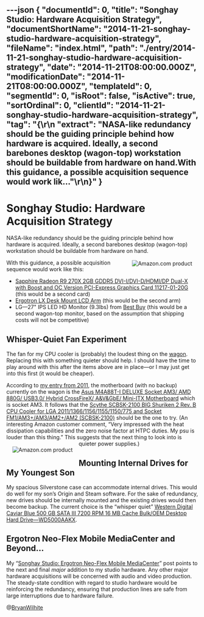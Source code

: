 ---json
{
  "documentId": 0,
  "title": "Songhay Studio: Hardware Acquisition Strategy",
  "documentShortName": "2014-11-21-songhay-studio-hardware-acquisition-strategy",
  "fileName": "index.html",
  "path": "./entry/2014-11-21-songhay-studio-hardware-acquisition-strategy",
  "date": "2014-11-21T08:00:00.000Z",
  "modificationDate": "2014-11-21T08:00:00.000Z",
  "templateId": 0,
  "segmentId": 0,
  "isRoot": false,
  "isActive": true,
  "sortOrdinal": 0,
  "clientId": "2014-11-21-songhay-studio-hardware-acquisition-strategy",
  "tag": "{\r\n  \"extract\": \"NASA-like redundancy should be the guiding principle behind how hardware is acquired. Ideally, a second barebones desktop (wagon-top) workstation should be buildable from hardware on hand.With this guidance, a possible acquisition sequence would work lik...\"\r\n}"
}
---

# Songhay Studio: Hardware Acquisition Strategy

NASA-like redundancy should be the guiding principle behind how hardware is acquired. Ideally, a second barebones desktop (wagon-top) workstation should be buildable from hardware on hand.
[<img alt="Amazon.com product" src="http://ecx.images-amazon.com/images/I/41R99D3qsdL.jpg" style="float:right;margin:16px;">](http://www.amazon.com/exec/obidos/ASIN/B00B3WTWXU/thekintespacec00A/ "Buy this product at Amazon.com!")

With this guidance, a possible acquisition sequence would work like this:

* [Sapphire Radeon R9 270X 2GB GDDR5 DVI-I/DVI-D/HDMI/DP Dual-X with Boost and OC Version PCI-Express Graphics Card 11217-01-20G](http://www.amazon.com/Sapphire-Version-PCI-Express-Graphics-11217-01-20G/dp/B00B3WTWXU%3FSubscriptionId=1SW6D7X6ZXXR92KVX0G2&tag=thekintespacec00&linkCode=xm2&camp=2025&creative=165953&creativeASIN=B00B3WTWXU) (this would be a second card)
* [Ergotron LX Desk Mount LCD Arm](http://www.amazon.com/LX-Desk-Mount-LCD-Arm/dp/B00358RIRC%3FSubscriptionId=1SW6D7X6ZXXR92KVX0G2&tag=thekintespacec00&linkCode=xm2&camp=2025&creative=165953&creativeASIN=B00358RIRC) (this would be the second arm)
* LG—27" IPS LED HD Monitor (9.3lbs) from [Best Buy](http://www.bestbuy.com/site/lg-27-ips-led-hd-monitor-black/7814005.p?id=1219294099929&skuId=7814005) (this would be a second wagon-top monitor, based on the assumption that shipping costs will not be competitive)

## Whisper-Quiet Fan Experiment

The fan for my CPU cooler is (probably) the loudest thing on the [wagon](https://www.flickr.com/photos/wilhite/7557315706/). Replacing this with something quieter should help. I should have the time to play around with this after the items above are in place—or I may just get into this first (it would be cheaper).

According to [my entry from 2011](http://kintespace.com/rasxlog/?p=2676), the motherboard (with no backup) currently on the wagon is the [Asus M4A88T-I DELUXE Socket AM3/ AMD 880G/ USB3.0/ Hybrid CrossFireX/ A&V&GbE/ Mini-ITX Motherboard](http://www.amazon.com/Asus-M4A88T-I-DELUXE-CrossFireX-Motherboard/dp/B0041UEBC8%3FSubscriptionId=1SW6D7X6ZXXR92KVX0G2&tag=thekintespacec00&linkCode=xm2&camp=2025&creative=165953&creativeASIN=B0041UEBC8) which is socket AM3. It follows that the [Scythe SCBSK-2100 BIG Shuriken 2 Rev. B CPU Cooler for LGA 2011/1366/1156/1155/1150/775 and Socket FM1/AM3+/AM3/AM2+/AM2 (SCBSK-2100)](http://www.amazon.com/Scythe-SCBSK-2100-Shuriken-Cooler-Socket/dp/B0069CQ7BE%3FSubscriptionId=1SW6D7X6ZXXR92KVX0G2&tag=thekintespacec00&linkCode=xm2&camp=2025&creative=165953&creativeASIN=B0069CQ7BE) should be the one to try. (An interesting Amazon customer comment, “Very impressed with the heat dissipation capabilities and the zero noise factor at HTPC duties. My psu is louder than this thing.” This suggests that the next thing to look into is quieter power supplies.)
[<img alt="Amazon.com product" src="http://ecx.images-amazon.com/images/I/41KuyEaCP9L.jpg" style="float:left;margin:16px;">](http://www.amazon.com/exec/obidos/ASIN/B0069CQ7BE/thekintespacec00A/ "Buy this product at Amazon.com!")

## Mounting Internal Drives for My Youngest Son

My spacious Silverstone case can accommodate internal drives. This would do well for my son’s Origin and Steam software. For the sake of redundancy, new drives should be internally mounted and the existing drives would then become backup. The current choice is the “whisper quiet” [Western Digital Caviar Blue 500 GB SATA III 7200 RPM 16 MB Cache Bulk/OEM Desktop Hard Drive—WD5000AAKX](http://www.amazon.com/Western-Digital-Caviar-Cache-Desktop/dp/B00461G3MS%3Fpsc=1&SubscriptionId=1SW6D7X6ZXXR92KVX0G2&tag=thekintespacec00&linkCode=xm2&camp=2025&creative=165953&creativeASIN=B00461G3MS).

## Ergotron Neo-Flex Mobile MediaCenter and Beyond…

My “[Songhay Studio: Ergotron Neo-Flex Mobile MediaCenter](http://songhayblog.azurewebsites.net/Entry/Show/songhay-studio-ergotron-neo-flex-mobile-mediacenter)” post points to the next and final *major* addition to my studio hardware. Any other major hardware acquisitions will be concerned with audio and video production. The steady-state condition with regard to studio hardware would be reinforcing the redundancy, ensuring that production lines are safe from large interruptions due to hardware failure.

@[BryanWilhite](https://twitter.com/BryanWilhite)
